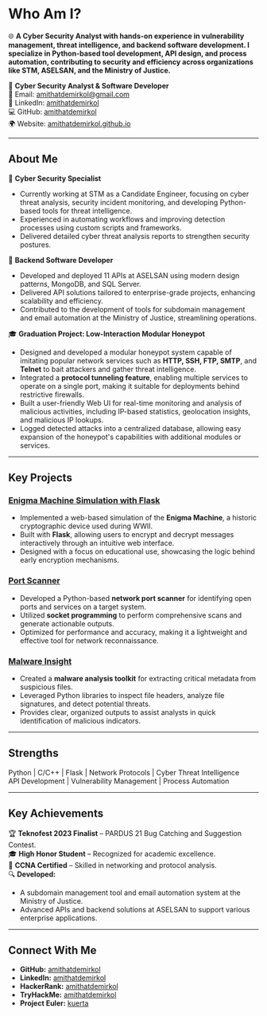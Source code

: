 # Who Am I?

🌐 **A Cyber Security Analyst with hands-on experience in vulnerability management, threat intelligence, and backend software development. I specialize in Python-based tool development, API design, and process automation, contributing to security and efficiency across organizations like STM, ASELSAN, and the Ministry of Justice.**  

🌟 **Cyber Security Analyst & Software Developer**  
📧 Email: [amithatdemirkol@gmail.com](mailto:amithatdemirkol@gmail.com)  
🔗 LinkedIn: [amithatdemirkol](https://www.linkedin.com/in/amithatdemirkol/)  
💻 GitHub: [amithatdemirkol](https://github.com/amithatdemirkol)  
🌍 Website: [amithatdemirkol.github.io](https://amithatdemirkol.github.io/index.html)  


---

## About Me  

🚀 **Cyber Security Specialist**  
- Currently working at STM as a Candidate Engineer, focusing on cyber threat analysis, security incident monitoring, and developing Python-based tools for threat intelligence.  
- Experienced in automating workflows and improving detection processes using custom scripts and frameworks.  
- Delivered detailed cyber threat analysis reports to strengthen security postures.

🚀 **Backend Software Developer**  
- Developed and deployed 11 APIs at ASELSAN using modern design patterns, MongoDB, and SQL Server.  
- Delivered API solutions tailored to enterprise-grade projects, enhancing scalability and efficiency.  
- Contributed to the development of tools for subdomain management and email automation at the Ministry of Justice, streamlining operations.

🎓 **Graduation Project: Low-Interaction Modular Honeypot**  
- Designed and developed a modular honeypot system capable of imitating popular network services such as **HTTP, SSH, FTP, SMTP**, and **Telnet** to bait attackers and gather threat intelligence.  
- Integrated a **protocol tunneling feature**, enabling multiple services to operate on a single port, making it suitable for deployments behind restrictive firewalls.  
- Built a user-friendly Web UI for real-time monitoring and analysis of malicious activities, including IP-based statistics, geolocation insights, and malicious IP lookups.  
- Logged detected attacks into a centralized database, allowing easy expansion of the honeypot's capabilities with additional modules or services.  

---

## Key Projects  

### [Enigma Machine Simulation with Flask](https://github.com/amithatdemirkol/enigma-flask)  
- Implemented a web-based simulation of the **Enigma Machine**, a historic cryptographic device used during WWII.  
- Built with **Flask**, allowing users to encrypt and decrypt messages interactively through an intuitive web interface.  
- Designed with a focus on educational use, showcasing the logic behind early encryption mechanisms.

### [Port Scanner](https://github.com/amithatdemirkol/port-scanner)  
- Developed a Python-based **network port scanner** for identifying open ports and services on a target system.  
- Utilized **socket programming** to perform comprehensive scans and generate actionable outputs.  
- Optimized for performance and accuracy, making it a lightweight and effective tool for network reconnaissance.

### [Malware Insight](https://github.com/amithatdemirkol/malware-insight)  
- Created a **malware analysis toolkit** for extracting critical metadata from suspicious files.  
- Leveraged Python libraries to inspect file headers, analyze file signatures, and detect potential threats.  
- Provides clear, organized outputs to assist analysts in quick identification of malicious indicators.

---

## Strengths  

Python | C/C++ | Flask | Network Protocols | Cyber Threat Intelligence  
API Development | Vulnerability Management | Process Automation  

---

## Key Achievements  

🏆 **Teknofest 2023 Finalist** – PARDUS 21 Bug Catching and Suggestion Contest.  
🎓 **High Honor Student** – Recognized for academic excellence.  
🚀 **CCNA Certified** – Skilled in networking and protocol analysis.  
🔍 **Developed:**  
  - A subdomain management tool and email automation system at the Ministry of Justice.  
  - Advanced APIs and backend solutions at ASELSAN to support various enterprise applications.  

---

## Connect With Me  

- **GitHub:** [amithatdemirkol](https://github.com/amithatdemirkol)  
- **LinkedIn:** [amithatdemirkol](https://www.linkedin.com/in/amithatdemirkol/)  
- **HackerRank:** [amithatdemirkol](https://www.hackerrank.com/profile/20_amithatdkol)  
- **TryHackMe:** [amithatdemirkol](https://tryhackme.com/p/kuerta)  
- **Project Euler:** [kuerta](https://projecteuler.net/profile/kuerta)  
